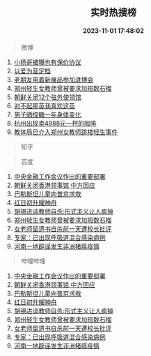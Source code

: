 <div align="center"><h2>实时热搜榜</h2><h4>2023-11-01 17:48:02</h4></div>

> 微博  

1. [小杨哥被曝也有保价协议](https://s.weibo.com/weibo?q=%23%E5%B0%8F%E6%9D%A8%E5%93%A5%E8%A2%AB%E6%9B%9D%E4%B9%9F%E6%9C%89%E4%BF%9D%E4%BB%B7%E5%8D%8F%E8%AE%AE%23&t=31&band_rank=1&Refer=top)<br />
2. [以爱为营定档](https://s.weibo.com/weibo?q=%E4%BB%A5%E7%88%B1%E4%B8%BA%E8%90%A5%E5%AE%9A%E6%A1%A3&t=31&band_rank=2&Refer=top)<br />
3. [老朋友带着新展品参加进博会](https://s.weibo.com/weibo?q=%23%E8%80%81%E6%9C%8B%E5%8F%8B%E5%B8%A6%E7%9D%80%E6%96%B0%E5%B1%95%E5%93%81%E5%8F%82%E5%8A%A0%E8%BF%9B%E5%8D%9A%E4%BC%9A%23&t=31&band_rank=3&Refer=top)<br />
4. [郑州轻生女教师曾被要求加班数石榴](https://s.weibo.com/weibo?q=%23%E9%83%91%E5%B7%9E%E8%BD%BB%E7%94%9F%E5%A5%B3%E6%95%99%E5%B8%88%E6%9B%BE%E8%A2%AB%E8%A6%81%E6%B1%82%E5%8A%A0%E7%8F%AD%E6%95%B0%E7%9F%B3%E6%A6%B4%23&t=31&band_rank=4&Refer=top)<br />
5. [朝鲜关闭12个驻外使领馆](https://s.weibo.com/weibo?q=%23%E6%9C%9D%E9%B2%9C%E5%85%B3%E9%97%AD12%E4%B8%AA%E9%A9%BB%E5%A4%96%E4%BD%BF%E9%A2%86%E9%A6%86%23&t=31&band_rank=5&Refer=top)<br />
6. [对不起那英我喜欢这英](https://s.weibo.com/weibo?q=%23%E5%AF%B9%E4%B8%8D%E8%B5%B7%E9%82%A3%E8%8B%B1%E6%88%91%E5%96%9C%E6%AC%A2%E8%BF%99%E8%8B%B1%23&t=31&band_rank=6&Refer=top)<br />
7. [男子晒控糖一年身体变化](https://s.weibo.com/weibo?q=%23%E7%94%B7%E5%AD%90%E6%99%92%E6%8E%A7%E7%B3%96%E4%B8%80%E5%B9%B4%E8%BA%AB%E4%BD%93%E5%8F%98%E5%8C%96%23&t=31&band_rank=7&Refer=top)<br />
8. [杭州出现卖4988元一杯的咖啡](https://s.weibo.com/weibo?q=%23%E6%9D%AD%E5%B7%9E%E5%87%BA%E7%8E%B0%E5%8D%964988%E5%85%83%E4%B8%80%E6%9D%AF%E7%9A%84%E5%92%96%E5%95%A1%23&t=31&band_rank=8&Refer=top)<br />
9. [教体局已介入郑州女教师跳楼轻生事件](https://s.weibo.com/weibo?q=%23%E6%95%99%E4%BD%93%E5%B1%80%E5%B7%B2%E4%BB%8B%E5%85%A5%E9%83%91%E5%B7%9E%E5%A5%B3%E6%95%99%E5%B8%88%E8%B7%B3%E6%A5%BC%E8%BD%BB%E7%94%9F%E4%BA%8B%E4%BB%B6%23&t=31&band_rank=9&Refer=top)<br />

> 知乎  


> 百度  

1. [中央金融工作会议作出的重要部署](https://www.baidu.com/s?wd=%E4%B8%AD%E5%A4%AE%E9%87%91%E8%9E%8D%E5%B7%A5%E4%BD%9C%E4%BC%9A%E8%AE%AE%E4%BD%9C%E5%87%BA%E7%9A%84%E9%87%8D%E8%A6%81%E9%83%A8%E7%BD%B2&sa=fyb_news&rsv_dl=fyb_news)<br />
2. [朝鲜关闭香港领事馆 中方回应](https://www.baidu.com/s?wd=%E6%9C%9D%E9%B2%9C%E5%85%B3%E9%97%AD%E9%A6%99%E6%B8%AF%E9%A2%86%E4%BA%8B%E9%A6%86+%E4%B8%AD%E6%96%B9%E5%9B%9E%E5%BA%94&sa=fyb_news&rsv_dl=fyb_news)<br />
3. [巴勒斯坦儿童向普京求救](https://www.baidu.com/s?wd=%E5%B7%B4%E5%8B%92%E6%96%AF%E5%9D%A6%E5%84%BF%E7%AB%A5%E5%90%91%E6%99%AE%E4%BA%AC%E6%B1%82%E6%95%91&sa=fyb_news&rsv_dl=fyb_news)<br />
4. [红日初升耀神舟](https://www.baidu.com/s?wd=%E7%BA%A2%E6%97%A5%E5%88%9D%E5%8D%87%E8%80%80%E7%A5%9E%E8%88%9F&sa=fyb_news&rsv_dl=fyb_news)<br />
5. [胡锡进谈教师自杀:形式主义让人疯掉](https://www.baidu.com/s?wd=%E8%83%A1%E9%94%A1%E8%BF%9B%E8%B0%88%E6%95%99%E5%B8%88%E8%87%AA%E6%9D%80%3A%E5%BD%A2%E5%BC%8F%E4%B8%BB%E4%B9%89%E8%AE%A9%E4%BA%BA%E7%96%AF%E6%8E%89&sa=fyb_news&rsv_dl=fyb_news)<br />
6. [郑州轻生女教师曾被要求加班数石榴](https://www.baidu.com/s?wd=%E9%83%91%E5%B7%9E%E8%BD%BB%E7%94%9F%E5%A5%B3%E6%95%99%E5%B8%88%E6%9B%BE%E8%A2%AB%E8%A6%81%E6%B1%82%E5%8A%A0%E7%8F%AD%E6%95%B0%E7%9F%B3%E6%A6%B4&sa=fyb_news&rsv_dl=fyb_news)<br />
7. [女老师留遗书自杀前一天遭校长批评](https://www.baidu.com/s?wd=%E5%A5%B3%E8%80%81%E5%B8%88%E7%95%99%E9%81%97%E4%B9%A6%E8%87%AA%E6%9D%80%E5%89%8D%E4%B8%80%E5%A4%A9%E9%81%AD%E6%A0%A1%E9%95%BF%E6%89%B9%E8%AF%84&sa=fyb_news&rsv_dl=fyb_news)<br />
8. [专家：已出现呼吸道混合感染病例](https://www.baidu.com/s?wd=%E4%B8%93%E5%AE%B6%EF%BC%9A%E5%B7%B2%E5%87%BA%E7%8E%B0%E5%91%BC%E5%90%B8%E9%81%93%E6%B7%B7%E5%90%88%E6%84%9F%E6%9F%93%E7%97%85%E4%BE%8B&sa=fyb_news&rsv_dl=fyb_news)<br />
9. [河南一地辟谣发生非洲猪瘟疫情](https://www.baidu.com/s?wd=%E6%B2%B3%E5%8D%97%E4%B8%80%E5%9C%B0%E8%BE%9F%E8%B0%A3%E5%8F%91%E7%94%9F%E9%9D%9E%E6%B4%B2%E7%8C%AA%E7%98%9F%E7%96%AB%E6%83%85&sa=fyb_news&rsv_dl=fyb_news)<br />

> 哔哩哔哩  

1. [中央金融工作会议作出的重要部署](https://www.baidu.com/s?wd=%E4%B8%AD%E5%A4%AE%E9%87%91%E8%9E%8D%E5%B7%A5%E4%BD%9C%E4%BC%9A%E8%AE%AE%E4%BD%9C%E5%87%BA%E7%9A%84%E9%87%8D%E8%A6%81%E9%83%A8%E7%BD%B2&sa=fyb_news&rsv_dl=fyb_news)<br />
2. [朝鲜关闭香港领事馆 中方回应](https://www.baidu.com/s?wd=%E6%9C%9D%E9%B2%9C%E5%85%B3%E9%97%AD%E9%A6%99%E6%B8%AF%E9%A2%86%E4%BA%8B%E9%A6%86+%E4%B8%AD%E6%96%B9%E5%9B%9E%E5%BA%94&sa=fyb_news&rsv_dl=fyb_news)<br />
3. [巴勒斯坦儿童向普京求救](https://www.baidu.com/s?wd=%E5%B7%B4%E5%8B%92%E6%96%AF%E5%9D%A6%E5%84%BF%E7%AB%A5%E5%90%91%E6%99%AE%E4%BA%AC%E6%B1%82%E6%95%91&sa=fyb_news&rsv_dl=fyb_news)<br />
4. [红日初升耀神舟](https://www.baidu.com/s?wd=%E7%BA%A2%E6%97%A5%E5%88%9D%E5%8D%87%E8%80%80%E7%A5%9E%E8%88%9F&sa=fyb_news&rsv_dl=fyb_news)<br />
5. [胡锡进谈教师自杀:形式主义让人疯掉](https://www.baidu.com/s?wd=%E8%83%A1%E9%94%A1%E8%BF%9B%E8%B0%88%E6%95%99%E5%B8%88%E8%87%AA%E6%9D%80%3A%E5%BD%A2%E5%BC%8F%E4%B8%BB%E4%B9%89%E8%AE%A9%E4%BA%BA%E7%96%AF%E6%8E%89&sa=fyb_news&rsv_dl=fyb_news)<br />
6. [郑州轻生女教师曾被要求加班数石榴](https://www.baidu.com/s?wd=%E9%83%91%E5%B7%9E%E8%BD%BB%E7%94%9F%E5%A5%B3%E6%95%99%E5%B8%88%E6%9B%BE%E8%A2%AB%E8%A6%81%E6%B1%82%E5%8A%A0%E7%8F%AD%E6%95%B0%E7%9F%B3%E6%A6%B4&sa=fyb_news&rsv_dl=fyb_news)<br />
7. [女老师留遗书自杀前一天遭校长批评](https://www.baidu.com/s?wd=%E5%A5%B3%E8%80%81%E5%B8%88%E7%95%99%E9%81%97%E4%B9%A6%E8%87%AA%E6%9D%80%E5%89%8D%E4%B8%80%E5%A4%A9%E9%81%AD%E6%A0%A1%E9%95%BF%E6%89%B9%E8%AF%84&sa=fyb_news&rsv_dl=fyb_news)<br />
8. [专家：已出现呼吸道混合感染病例](https://www.baidu.com/s?wd=%E4%B8%93%E5%AE%B6%EF%BC%9A%E5%B7%B2%E5%87%BA%E7%8E%B0%E5%91%BC%E5%90%B8%E9%81%93%E6%B7%B7%E5%90%88%E6%84%9F%E6%9F%93%E7%97%85%E4%BE%8B&sa=fyb_news&rsv_dl=fyb_news)<br />
9. [河南一地辟谣发生非洲猪瘟疫情](https://www.baidu.com/s?wd=%E6%B2%B3%E5%8D%97%E4%B8%80%E5%9C%B0%E8%BE%9F%E8%B0%A3%E5%8F%91%E7%94%9F%E9%9D%9E%E6%B4%B2%E7%8C%AA%E7%98%9F%E7%96%AB%E6%83%85&sa=fyb_news&rsv_dl=fyb_news)<br />
